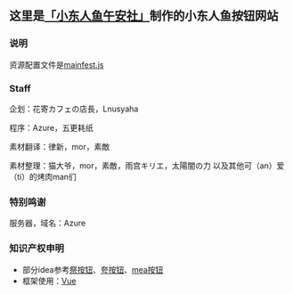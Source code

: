 ## 这里是[「小东人鱼午安社」](https://space.bilibili.com/31049854)制作的小东人鱼按钮网站

### 说明
资源配置文件是[mainfest.js](https://github.com/WuAnShe/WuAnShe.github.io/blob/master/mainfest.js)

### Staff
企划：花寄カフェの店長，Lnusyaha

程序：Azure，五更耗纸

素材翻译：律新，mor，素敵

素材整理：猫大爷，mor，素敵，雨宫キリエ，太陽闇の力 以及其他可（an）爱（ti）的烤肉man们

### 特别鸣谢
服务器，域名：Azure

### 知识产权申明
- 部分idea参考[祭按钮](https://natsuiromatsuri.moe/)、[夸按钮](https://aquaminato.moe/)、[mea按钮](https://meamea.moe)
- 框架使用：[Vue](https://vuejs.org)
